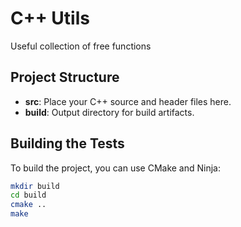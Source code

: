 # C++ Utils

Useful collection of free functions

## Project Structure

- **src**: Place your C++ source and header files here.
- **build**: Output directory for build artifacts.

## Building the Tests

To build the project, you can use CMake and Ninja:

```bash
mkdir build
cd build
cmake ..
make
```


